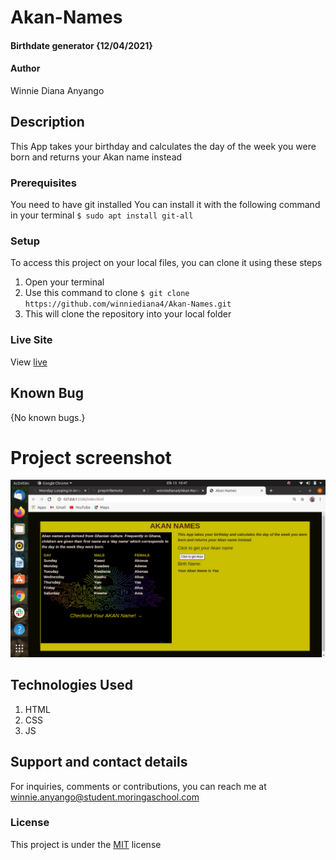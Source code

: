 # Akan-Names
#### Birthdate generator {12/04/2021}
#### Author
Winnie Diana Anyango
## Description
This App takes your birthday and calculates the day of the week you were born and returns your Akan name instead
### Prerequisites
You need to have git installed
You can install it with the following command in your terminal
`$ sudo apt install git-all`
### Setup
To access this project on your local files, you can clone it using these steps
1. Open your terminal
1. Use this command to clone `$ git clone https://github.com/winniediana4/Akan-Names.git`
1. This will clone the repository into your local folder
### Live Site
View [live](https://winniediana4.github.io/Akan-Names/) 
## Known Bug
{No known bugs.}
# Project screenshot
![alt Akan-Names](images/akan.png)
## Technologies Used
1. HTML
1. CSS
1. JS
## Support and contact details
For inquiries, comments or contributions, you can reach me at winnie.anyango@student.moringaschool.com
### License
This project is under the [MIT](LICENSE) license